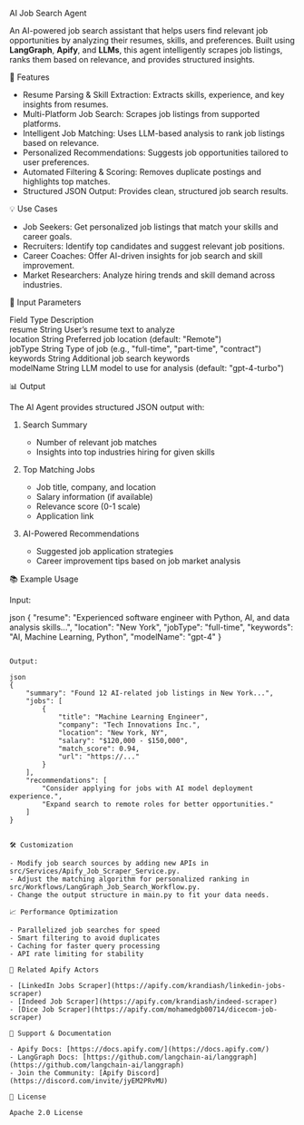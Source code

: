AI Job Search Agent

An AI-powered job search assistant that helps users find relevant job opportunities by analyzing their resumes, skills, and preferences. Built using **LangGraph**, **Apify**, and **LLMs**, this agent intelligently scrapes job listings, ranks them based on relevance, and provides structured insights.

🚀 Features

- Resume Parsing & Skill Extraction: Extracts skills, experience, and key insights from resumes.
- Multi-Platform Job Search: Scrapes job listings from supported platforms.
- Intelligent Job Matching: Uses LLM-based analysis to rank job listings based on relevance.
- Personalized Recommendations: Suggests job opportunities tailored to user preferences.
- Automated Filtering & Scoring: Removes duplicate postings and highlights top matches.
- Structured JSON Output: Provides clean, structured job search results.

💡 Use Cases

- Job Seekers: Get personalized job listings that match your skills and career goals.
- Recruiters: Identify top candidates and suggest relevant job positions.
- Career Coaches: Offer AI-driven insights for job search and skill improvement.
- Market Researchers: Analyze hiring trends and skill demand across industries.

🔧 Input Parameters

 Field       Type      Description                                              
 resume      String   User’s resume text to analyze                            
 location    String   Preferred job location (default: "Remote")              
 jobType     String   Type of job (e.g., "full-time", "part-time", "contract") 
 keywords    String   Additional job search keywords                           
 modelName   String   LLM model to use for analysis (default: "gpt-4-turbo")         

📊 Output

The AI Agent provides structured JSON output with:

1. Search Summary

   - Number of relevant job matches
   - Insights into top industries hiring for given skills

2. Top Matching Jobs

   - Job title, company, and location
   - Salary information (if available)
   - Relevance score (0-1 scale)
   - Application link

3. AI-Powered Recommendations

   - Suggested job application strategies
   - Career improvement tips based on job market analysis

📚 Example Usage

Input:

json
{
    "resume": "Experienced software engineer with Python, AI, and data analysis skills...",
    "location": "New York",
    "jobType": "full-time",
    "keywords": "AI, Machine Learning, Python",
    "modelName": "gpt-4"
}
```

Output:

json
{
    "summary": "Found 12 AI-related job listings in New York...",
    "jobs": [
        {
            "title": "Machine Learning Engineer",
            "company": "Tech Innovations Inc.",
            "location": "New York, NY",
            "salary": "$120,000 - $150,000",
            "match_score": 0.94,
            "url": "https://..."
        }
    ],
    "recommendations": [
        "Consider applying for jobs with AI model deployment experience.",
        "Expand search to remote roles for better opportunities."
    ]
}


🛠️ Customization

- Modify job search sources by adding new APIs in src/Services/Apify_Job_Scraper_Service.py.
- Adjust the matching algorithm for personalized ranking in src/Workflows/LangGraph_Job_Search_Workflow.py.
- Change the output structure in main.py to fit your data needs.

📈 Performance Optimization

- Parallelized job searches for speed
- Smart filtering to avoid duplicates
- Caching for faster query processing
- API rate limiting for stability

🔗 Related Apify Actors

- [LinkedIn Jobs Scraper](https://apify.com/krandiash/linkedin-jobs-scraper)
- [Indeed Job Scraper](https://apify.com/krandiash/indeed-scraper)
- [Dice Job Scraper](https://apify.com/mohamedgb00714/dicecom-job-scraper)

💬 Support & Documentation

- Apify Docs: [https://docs.apify.com/](https://docs.apify.com/)
- LangGraph Docs: [https://github.com/langchain-ai/langgraph](https://github.com/langchain-ai/langgraph)
- Join the Community: [Apify Discord](https://discord.com/invite/jyEM2PRvMU)

📝 License

Apache 2.0 License